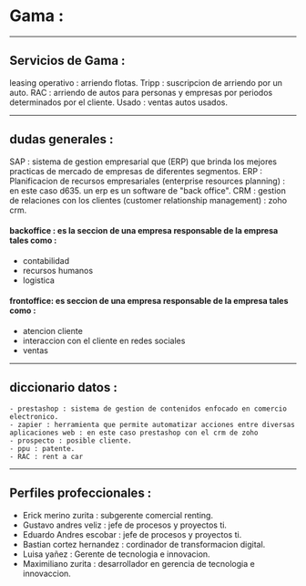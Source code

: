 # Gama :

---

## Servicios de Gama :

leasing operativo : arriendo flotas.
Tripp  : suscripcion de arriendo por un auto.
RAC : arriendo de autos para personas y empresas por periodos determinados por el cliente.
Usado : ventas autos usados.

---

## dudas generales : 

SAP : sistema de gestion empresarial que (ERP) que brinda los mejores practicas de mercado de empresas de diferentes segmentos.
ERP : Planificacion de recursos empresariales (enterprise resources planning) : en este caso d635. un erp es un software de "back office".
CRM : gestion de relaciones con los clientes (customer relationship management) : zoho crm.

#### backoffice  : es la seccion de una empresa responsable de la empresa tales como :

- contabilidad
- recursos humanos
- logistica 

#### frontoffice: es seccion de una empresa responsable de la empresa tales como : 

- atencion cliente
- interaccion con el cliente en redes sociales
- ventas

-------------------------------

## diccionario datos : 

    - prestashop : sistema de gestion de contenidos enfocado en comercio electronico.
    - zapier : herramienta que permite automatizar acciones entre diversas aplicaciones web : en este caso prestashop con el crm de zoho
    - prospecto : posible cliente.
    - ppu : patente.
    - RAC : rent a car 
    

---

## Perfiles profeccionales :

- Erick merino zurita : subgerente comercial renting.
- Gustavo andres veliz : jefe de procesos y proyectos ti.
- Eduardo Andres escobar : jefe de procesos y proyectos ti.
- Bastian cortez hernandez : cordinador de transformacion digital. 
- Luisa yañez : Gerente de tecnologia e innovacion.
- Maximiliano zurita : desarrollador en gerencia de tecnologia e innovaccion.